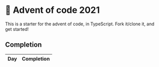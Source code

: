 # 🎄 Advent of code 2021

This is a starter for the advent of code, in TypeScript.
Fork it/clone it, and get started!

## Completion

<table>
  <thead>
    <tr>
      <th>Day</th>
      <th>Completion</th>
    </tr>
  </thead>
  <tbody>
  </tbody>
</table>
